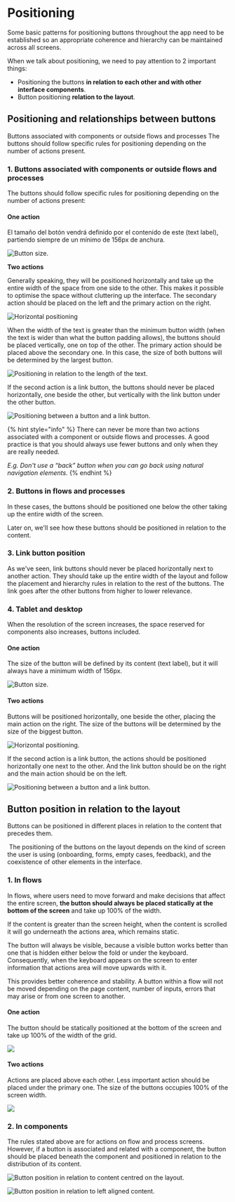 # Positioning

Some basic patterns for positioning buttons throughout the app need to be established so an appropriate coherence and hierarchy can be maintained across all screens.

When we talk about positioning, we need to pay attention to 2 important things:

* Positioning the buttons **in relation to each other and with other interface components**.
* Button positioning **relation to the layout**.

## Positioning and relationships between buttons

Buttons associated with components or outside flows and processes The buttons should follow specific rules for positioning depending on the number of actions present.

### 1. Buttons associated with components or outside flows and processes

The buttons should follow specific rules for positioning depending on the number of actions present:

#### One action

El tamaño del botón vendrá definido por el contenido de este \(text label\), partiendo siempre de un mínimo de 156px de anchura. 

![Button size.](../.gitbook/assets/una-accion.png)

**Two actions**

Generally speaking, they will be positioned horizontally and take up the entire width of the space from one side to the other. This makes it possible to optimise the space without cluttering up the interface. The secondary action should be placed on the left and the primary action on the right.

![Horizontal positioning](../.gitbook/assets/2-acciones-horizontal.png)

When the width of the text is greater than the minimum button width \(when the text is wider than what the button padding allows\), the buttons should be placed vertically, one on top of the other. The primary action should be placed above the secondary one. In this case, the size of both buttons will be determined by the largest button.

![Positioning in relation to the length of the text.](../.gitbook/assets/2-acciones-large-txt-copy.png)

If the second action is a link button, the buttons should never be placed horizontally, one beside the other, but vertically with the link button under the other button.

![Positioning between a button and a link button.](../.gitbook/assets/2-acciones-link-button%20%281%29.png)

{% hint style="info" %}
There can never be more than two actions associated with a component or outside flows and processes. A good practice is that you should always use fewer buttons and only when they are really needed.

_E.g. Don't use a “back” button when you can go back using natural navigation elements._
{% endhint %}

### 2. Buttons in flows and processes

In these cases, the buttons should be positioned one below the other taking up the entire width of the screen. ‌

Later on, we'll see how these buttons should be positioned in relation to the content.

### 3. Link button position

As we've seen, link buttons should never be placed horizontally next to another action. They should take up the entire width of the layout and follow the placement and hierarchy rules in relation to the rest of the buttons. The link goes after the other buttons from higher to lower relevance.

### 4. Tablet and desktop

When the resolution of the screen increases, the space reserved for components also increases, buttons included.

#### One action

The size of the button will be defined by its content \(text label\), but it will always have a minimum width of 156px.

![Button size.](../.gitbook/assets/una-accion.png)

#### Two actions

Buttons will be positioned horizontally, one beside the other, placing the main action on the right. The size of the buttons will be determined by the size of the biggest button.

![Horizontal positioning.](../.gitbook/assets/2-acciones-horizontal.png)

If the second action is a link button, the actions should be positioned horizontally one next to the other. And the link button should be on the right and the main action should be on the left.

![Positioning between a button and a link button.](../.gitbook/assets/2-acciones-link-button%20%284%29.png)

## Button position in relation to the layout

Buttons can be positioned in different places in relation to the content that precedes them.

 ‌ The positioning of the buttons on the layout depends on the kind of screen the user is using \(onboarding, forms, empty cases, feedback\), and the coexistence of other elements in the interface.

### 1. In flows

In flows, where users need to move forward and make decisions that affect the entire screen, **the button should always be placed statically at the bottom of the screen** and take up 100% of the width. ‌

If the content is greater than the screen height, when the content is scrolled it will go underneath the actions area, which remains static. ‌

The button will always be visible, because a visible button works better than one that is hidden either below the fold or under the keyboard. Consequently, when the keyboard appears on the screen to enter information that actions area will move upwards with it.

This provides better coherence and stability. A button within a flow will not be moved depending on the page content, number of inputs, errors that may arise or from one screen to another.

#### One action

The button should be statically positioned at the bottom of the screen and take up 100% of the width of the grid.

![](../.gitbook/assets/botones-greater-than-flujos-greater-than-1-accion.png)

#### Two actions

Actions are placed above each other. Less important action should be placed under the primary one. The size of the buttons occupies 100% of the screen width.

![](../.gitbook/assets/botones-greater-than-flujos-greater-than-2-acciones-copy.png)

### 2. In components

The rules stated above are for actions on flow and process screens. However, if a button is associated and related with a component, the button should be placed beneath the component and positioned in relation to the distribution of its content.

![Button position in relation to content centred on the layout.](../.gitbook/assets/una-accion-aligned-center.png)

![Button position in relation to left aligned content.](../.gitbook/assets/una-accion-aligned-left.png)

